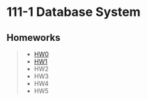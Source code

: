 # 111-1 Database System
## Homeworks
> * [HW0](https://www.youtube.com/watch?v=ULmLuuNsBdo)
> * [HW1](https://www.youtube.com/watch?v=g6TDdU1hpt8)
> * HW2
> * HW3
> * HW4
> * HW5

